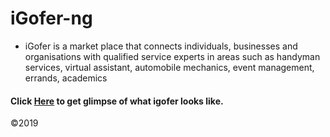# iGofer-ng


* iGofer is a market place that connects individuals, businesses and organisations with qualified service experts 
in areas such as handyman services, virtual assistant, automobile mechanics, event management, errands, academics



#### Click [Here](https://igofer.herokuapp.com//) to get glimpse of what igofer looks like.

&copy;2019